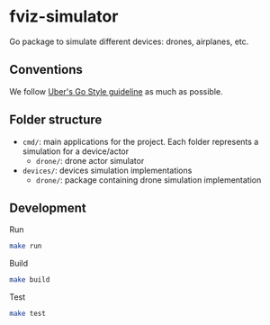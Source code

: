 # fviz-simulator

Go package to simulate different devices: drones, airplanes, etc.

## Conventions

We follow [Uber's Go Style guideline](https://github.com/uber-go/guide/blob/master/style.md) as much as possible.

## Folder structure

- `cmd/`: main applications for the project. Each folder represents a simulation for a device/actor
  - `drone/`: drone actor simulator
- `devices/`: devices simulation implementations
  - `drone/`: package containing drone simulation implementation

## Development

Run
```bash
make run
```
Build
```bash
make build
```
Test
```bash
make test
```
